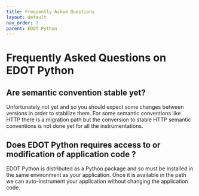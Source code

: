 ```yaml
---
title: Frequently Asked Questions
layout: default
nav_order: 7
parent: EDOT Python
---
```


# Frequently Asked Questions on EDOT Python

## Are semantic convention stable yet?

Unfortunately not yet and so you should expect some changes between versions in order to stabilize them. For some semantic conventions
like HTTP there is a migration path but the conversion to stable HTTP semantic conventions is not done yet for all the instrumentations.

## Does EDOT Python requires access to or modification of application code ?

EDOT Python is distributed as a Python package and so must be installed in the same environment as your application. Once it is
available in the path we can auto-instrument your application without changing the application code.
